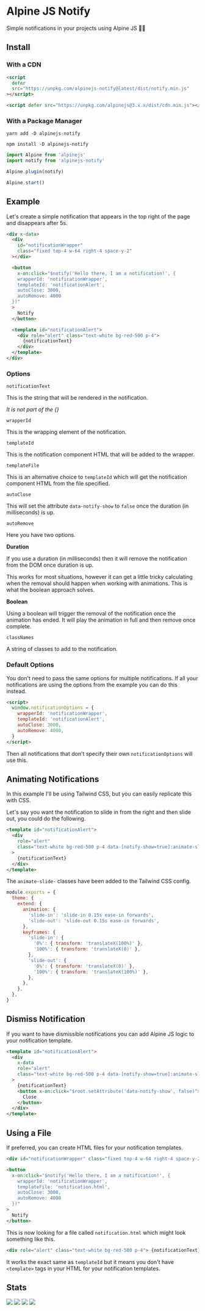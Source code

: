 # Alpine JS Notify

Simple notifications in your projects using Alpine JS 🙋‍♀️

## Install

### With a CDN

```html
<script
  defer
  src="https://unpkg.com/alpinejs-notify@latest/dist/notify.min.js"
></script>

<script defer src="https://unpkg.com/alpinejs@3.x.x/dist/cdn.min.js"></script>
```

### With a Package Manager

```shell
yarn add -D alpinejs-notify

npm install -D alpinejs-notify
```

```js
import Alpine from 'alpinejs'
import notify from 'alpinejs-notify'

Alpine.plugin(notify)

Alpine.start()
```

## Example

Let's create a simple notification that appears in the top right of the page and
disappears after 5s.

```html
<div x-data>
  <div
    id="notificationWrapper"
    class="fixed top-4 w-64 right-4 space-y-2"
  ></div>

  <button
    x-on:click="$notify('Hello there, I am a notification!', {
    wrapperId: 'notificationWrapper',
    templateId: 'notificationAlert',
    autoClose: 3000,
    autoRemove: 4000
  })"
  >
    Notify
  </button>

  <template id="notificationAlert">
    <div role="alert" class="text-white bg-red-500 p-4">
      {notificationText}
    </div>
  </template>
</div>
```

### Options

`notificationText`

This is the string that will be rendered in the notification.

_It is not part of the {}_

`wrapperId`

This is the wrapping element of the notification.

`templateId`

This is the notification component HTML that will be added to the wrapper.

`templateFile`

This is an alternative choice to `templateId` which will get the notification
component HTML from the file specified.

`autoClose`

This will set the attribute `data-notify-show` to `false` once the duration (in
milliseconds) is up.

`autoRemove`

Here you have two options.

**Duration**

If you use a duration (in milliseconds) then it will remove the notification
from the DOM once duration is up.

This works for most situations, however it can get a little tricky calculating
when the removal should happen when working with animations. This is what the
boolean approach solves.

**Boolean**

Using a boolean will trigger the removal of the notification once the animation
has ended. It will play the animation in full and then remove once complete.

`classNames`

A string of classes to add to the notification.

### Default Options

You don't need to pass the same options for multiple notifications. If all your
notifications are using the options from the example you can do this instead.

```html
<script>
  window.notificationOptions = {
    wrapperId: 'notificationWrapper',
    templateId: 'notificationAlert',
    autoClose: 3000,
    autoRemove: 4000,
  }
</script>
```

Then all notifications that don't specify their own `notificationOptions` will
use this.

## Animating Notifications

In this example I'll be using Tailwind CSS, but you can easily replicate this
with CSS.

Let's say you want the notification to slide in from the right and then slide
out, you could do the following.

```html
<template id="notificationAlert">
  <div
    role="alert"
    class="text-white bg-red-500 p-4 data-[notify-show=true]:animate-slide-in data-[notify-show=false]:animate-slide-out"
  >
    {notificationText}
  </div>
</template>
```

The `animate-slide-` classes have been added to the Tailwind CSS config.

```js
module.exports = {
  theme: {
    extend: {
      animation: {
        'slide-in': 'slide-in 0.15s ease-in forwards',
        'slide-out': 'slide-out 0.15s ease-in forwards',
      },
      keyframes: {
        'slide-in': {
          '0%': { transform: 'translateX(100%)' },
          '100%': { transform: 'translateX(0)' },
        },
        'slide-out': {
          '0%': { transform: 'translateX(0)' },
          '100%': { transform: 'translateX(100%)' },
        },
      },
    },
  },
}
```

## Dismiss Notification

If you want to have dismissible notifications you can add Alpine JS logic to
your notification template.

```html
<template id="notificationAlert">
  <div
    x-data
    role="alert"
    class="text-white bg-red-500 p-4 data-[notify-show=true]:animate-slide-in data-[notify-show=false]:animate-slide-out"
  >
    {notificationText}
    <button x-on:click="$root.setAttribute('data-notify-show', false)">
      Close
    </button>
  </div>
</template>
```

## Using a File

If preferred, you can create HTML files for your notification templates.

```html
<div id="notificationWrapper" class="fixed top-4 w-64 right-4 space-y-2"></div>

<button
  x-on:click="$notify('Hello there, I am a notification!', {
    wrapperId: 'notificationWrapper',
    templateFile: 'notification.html',
    autoClose: 3000,
    autoRemove: 4000
  })"
>
  Notify
</button>
```

This is now looking for a file called `notification.html` which might look
something like this.

```html
<div role="alert" class="text-white bg-red-500 p-4"> {notificationText} </div>
```

It works the exact same as `templateId` but it means you don't have `<template>`
tags in your HTML for your notification templates.

## Stats

![](https://img.shields.io/bundlephobia/min/alpinejs-notify)
![](https://img.shields.io/npm/v/alpinejs-notify)
![](https://img.shields.io/npm/dt/alpinejs-notify)
![](https://img.shields.io/github/license/markmead/alpinejs-notify)

